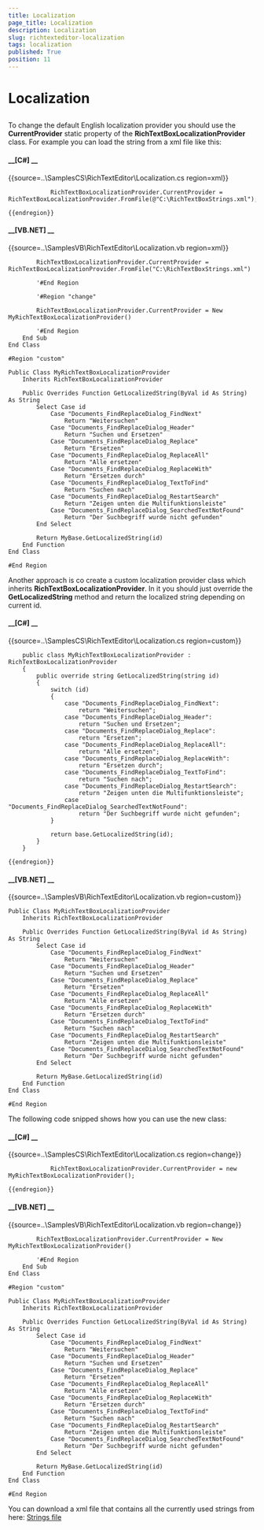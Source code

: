 ```yaml
---
title: Localization
page_title: Localization
description: Localization
slug: richtexteditor-localization
tags: localization
published: True
position: 11
---
```


# Localization



## 

To change the default English localization provider you should use the __CurrentProvider__ static property of the
          __RichTextBoxLocalizationProvider__ class. For example you can load the string from a xml file like this:
        

#### __[C#] __

{{source=..\SamplesCS\RichTextEditor\Localization.cs region=xml}}
	
	            RichTextBoxLocalizationProvider.CurrentProvider = RichTextBoxLocalizationProvider.FromFile(@"C:\RichTextBoxStrings.xml");
	
	{{endregion}}



#### __[VB.NET] __

{{source=..\SamplesVB\RichTextEditor\Localization.vb region=xml}}
	
	        RichTextBoxLocalizationProvider.CurrentProvider = RichTextBoxLocalizationProvider.FromFile("C:\RichTextBoxStrings.xml")
	
	        '#End Region
	
	        '#Region "change"
	
	        RichTextBoxLocalizationProvider.CurrentProvider = New MyRichTextBoxLocalizationProvider()
	
	        '#End Region
	    End Sub
	End Class
	
	#Region "custom"
	
	Public Class MyRichTextBoxLocalizationProvider
	    Inherits RichTextBoxLocalizationProvider
	
	    Public Overrides Function GetLocalizedString(ByVal id As String) As String
	        Select Case id
	            Case "Documents_FindReplaceDialog_FindNext"
	                Return "Weitersuchen"
	            Case "Documents_FindReplaceDialog_Header"
	                Return "Suchen und Ersetzen"
	            Case "Documents_FindReplaceDialog_Replace"
	                Return "Ersetzen"
	            Case "Documents_FindReplaceDialog_ReplaceAll"
	                Return "Alle ersetzen"
	            Case "Documents_FindReplaceDialog_ReplaceWith"
	                Return "Ersetzen durch"
	            Case "Documents_FindReplaceDialog_TextToFind"
	                Return "Suchen nach"
	            Case "Documents_FindReplaceDialog_RestartSearch"
	                Return "Zeigen unten die Multifunktionsleiste"
	            Case "Documents_FindReplaceDialog_SearchedTextNotFound"
	                Return "Der Suchbegriff wurde nicht gefunden"
	        End Select
	
	        Return MyBase.GetLocalizedString(id)
	    End Function
	End Class
	
	#End Region



Another approach is co create a custom localization provider class which inherits __RichTextBoxLocalizationProvider__.
        In it you should just override the __GetLocalizedString__ 
        method and return the localized string depending on current id.

#### __[C#] __

{{source=..\SamplesCS\RichTextEditor\Localization.cs region=custom}}
	        
	    public class MyRichTextBoxLocalizationProvider : RichTextBoxLocalizationProvider
	    {
	        public override string GetLocalizedString(string id)
	        {
	            switch (id)
	            {
	                case "Documents_FindReplaceDialog_FindNext":
	                    return "Weitersuchen";
	                case "Documents_FindReplaceDialog_Header":
	                    return "Suchen und Ersetzen";
	                case "Documents_FindReplaceDialog_Replace":
	                    return "Ersetzen";
	                case "Documents_FindReplaceDialog_ReplaceAll":
	                    return "Alle ersetzen";
	                case "Documents_FindReplaceDialog_ReplaceWith":
	                    return "Ersetzen durch";
	                case "Documents_FindReplaceDialog_TextToFind":
	                    return "Suchen nach";
	                case "Documents_FindReplaceDialog_RestartSearch":
	                    return "Zeigen unten die Multifunktionsleiste";
	                case "Documents_FindReplaceDialog_SearchedTextNotFound":
	                    return "Der Suchbegriff wurde nicht gefunden";
	            }
	    
	            return base.GetLocalizedString(id);
	        }
	    }
	
	{{endregion}}



#### __[VB.NET] __

{{source=..\SamplesVB\RichTextEditor\Localization.vb region=custom}}
	
	Public Class MyRichTextBoxLocalizationProvider
	    Inherits RichTextBoxLocalizationProvider
	
	    Public Overrides Function GetLocalizedString(ByVal id As String) As String
	        Select Case id
	            Case "Documents_FindReplaceDialog_FindNext"
	                Return "Weitersuchen"
	            Case "Documents_FindReplaceDialog_Header"
	                Return "Suchen und Ersetzen"
	            Case "Documents_FindReplaceDialog_Replace"
	                Return "Ersetzen"
	            Case "Documents_FindReplaceDialog_ReplaceAll"
	                Return "Alle ersetzen"
	            Case "Documents_FindReplaceDialog_ReplaceWith"
	                Return "Ersetzen durch"
	            Case "Documents_FindReplaceDialog_TextToFind"
	                Return "Suchen nach"
	            Case "Documents_FindReplaceDialog_RestartSearch"
	                Return "Zeigen unten die Multifunktionsleiste"
	            Case "Documents_FindReplaceDialog_SearchedTextNotFound"
	                Return "Der Suchbegriff wurde nicht gefunden"
	        End Select
	
	        Return MyBase.GetLocalizedString(id)
	    End Function
	End Class
	
	#End Region



The following code snipped shows how you can use the new class:

#### __[C#] __

{{source=..\SamplesCS\RichTextEditor\Localization.cs region=change}}
	            
	            RichTextBoxLocalizationProvider.CurrentProvider = new MyRichTextBoxLocalizationProvider();
	    
	{{endregion}}



#### __[VB.NET] __

{{source=..\SamplesVB\RichTextEditor\Localization.vb region=change}}
	
	        RichTextBoxLocalizationProvider.CurrentProvider = New MyRichTextBoxLocalizationProvider()
	
	        '#End Region
	    End Sub
	End Class
	
	#Region "custom"
	
	Public Class MyRichTextBoxLocalizationProvider
	    Inherits RichTextBoxLocalizationProvider
	
	    Public Overrides Function GetLocalizedString(ByVal id As String) As String
	        Select Case id
	            Case "Documents_FindReplaceDialog_FindNext"
	                Return "Weitersuchen"
	            Case "Documents_FindReplaceDialog_Header"
	                Return "Suchen und Ersetzen"
	            Case "Documents_FindReplaceDialog_Replace"
	                Return "Ersetzen"
	            Case "Documents_FindReplaceDialog_ReplaceAll"
	                Return "Alle ersetzen"
	            Case "Documents_FindReplaceDialog_ReplaceWith"
	                Return "Ersetzen durch"
	            Case "Documents_FindReplaceDialog_TextToFind"
	                Return "Suchen nach"
	            Case "Documents_FindReplaceDialog_RestartSearch"
	                Return "Zeigen unten die Multifunktionsleiste"
	            Case "Documents_FindReplaceDialog_SearchedTextNotFound"
	                Return "Der Suchbegriff wurde nicht gefunden"
	        End Select
	
	        Return MyBase.GetLocalizedString(id)
	    End Function
	End Class
	
	#End Region



You can download a xml file that contains all the currently used strings from here:
          [Strings file](http://www.telerik.com/docs/default-source/ui-for-winforms/richtextboxstrings.zip?sfvrsn=2)
